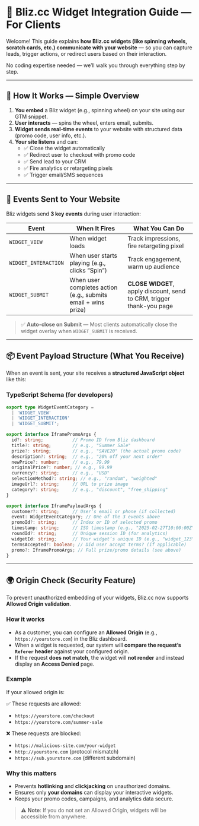 # 🎯 Bliz.cc Widget Integration Guide — For Clients

Welcome! This guide explains **how Bliz.cc widgets (like spinning wheels, scratch cards, etc.) communicate with your website** — so you can capture leads, trigger actions, or redirect users based on their interaction.

No coding expertise needed — we’ll walk you through everything step by step.

---

## 🧩 How It Works — Simple Overview

1. **You embed** a Bliz widget (e.g., spinning wheel) on your site using our GTM snippet.
2. **User interacts** — spins the wheel, enters email, submits.
3. **Widget sends real-time events** to your website with structured data (promo code, user info, etc.).
4. **Your site listens** and can:
   - ✅ Close the widget automatically
   - ✅ Redirect user to checkout with promo code
   - ✅ Send lead to your CRM
   - ✅ Fire analytics or retargeting pixels
   - ✅ Trigger email/SMS sequences

---

## 📡 Events Sent to Your Website

Bliz widgets send **3 key events** during user interaction:

| Event | When It Fires | What You Can Do |
|-------|---------------|-----------------|
| `WIDGET_VIEW` | When widget loads | Track impressions, fire retargeting pixel |
| `WIDGET_INTERACTION` | When user starts playing (e.g., clicks “Spin”) | Track engagement, warm up audience |
| `WIDGET_SUBMIT` | When user completes action (e.g., submits email + wins prize) | **CLOSE WIDGET**, apply discount, send to CRM, trigger thank-you page |

> ✅ **Auto-close on Submit** — Most clients automatically close the widget overlay when `WIDGET_SUBMIT` is received.

---

## 📦 Event Payload Structure (What You Receive)

When an event is sent, your site receives a **structured JavaScript object** like this:

### TypeScript Schema (for developers)

```ts
export type WidgetEventCategory =
  | 'WIDGET_VIEW'
  | 'WIDGET_INTERACTION'
  | 'WIDGET_SUBMIT';

export interface IframePromoArgs {
  id?: string;           // Promo ID from Bliz dashboard
  title?: string;        // e.g., "Summer Sale"
  prize?: string;        // e.g., "SAVE20" (the actual promo code)
  description?: string;  // e.g., "20% off your next order"
  newPrice?: number;     // e.g., 79.99
  originalPrice?: number; // e.g., 99.99
  currency?: string;     // e.g., "USD"
  selectionMethod?: string; // e.g., "random", "weighted"
  imageUrl?: string;     // URL to prize image
  category?: string;     // e.g., "discount", "free_shipping"
}

export interface IframePayloadArgs {
  customer?: string;     // User’s email or phone (if collected)
  event: WidgetEventCategory; // One of the 3 events above
  promoId?: string;      // Index or ID of selected promo
  timestamp: string;     // ISO timestamp (e.g., "2025-02-27T10:00:00Z")
  roundId?: string;      // Unique session ID (for analytics)
  widgetId: string;      // Your widget’s unique ID (e.g., "widget_123")
  termsAccepted?: boolean; // Did user accept terms? (if applicable)
  promo?: IframePromoArgs; // Full prize/promo details (see above)
}
```



---

## 🌍 Origin Check (Security Feature)

To prevent unauthorized embedding of your widgets, Bliz.cc now supports **Allowed Origin validation**.

### How it works
- As a customer, you can configure an **Allowed Origin** (e.g., `https://yourstore.com`) in the Bliz dashboard.
- When a widget is requested, our system will **compare the request’s `Referer` header** against your configured origin.
- If the request **does not match**, the widget will **not render** and instead display an **Access Denied** page.

### Example
If your allowed origin is:


✅ These requests are allowed:
- `https://yourstore.com/checkout`
- `https://yourstore.com/summer-sale`

❌ These requests are blocked:
- `https://malicious-site.com/your-widget`
- `http://yourstore.com` (protocol mismatch)
- `https://sub.yourstore.com` (different subdomain)

### Why this matters
- Prevents **hotlinking** and **clickjacking** on unauthorized domains.
- Ensures only **your domains** can display your interactive widgets.
- Keeps your promo codes, campaigns, and analytics data secure.

> ⚠️ **Note**: If you do not set an Allowed Origin, widgets will be accessible from anywhere.
